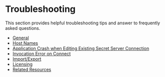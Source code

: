 [title]: # (Troubleshooting)
[tags]: # (faq)
[priority]: # (700)
# Troubleshooting

This section provides helpful troubleshooting tips and answer to frequently asked questions.

* [General](general-faq.md)
* [Host Names](host-names.md)
* [Application Crash when Editing Existing Secret Server Connection](1.2.x-crash-on-ss-connect-change.md)
* [Invocation Error on Connect](invocation-error-ss.md)
* [Import/Export](import-export.md)
* [Licensing](licenses.md)
* [Related Resources](related-res.md)
<!-- * [Workflows](workflows.md) -->